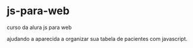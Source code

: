 # js-para-web
curso da alura js para web

ajudando a aparecida a organizar sua tabela de pacientes com javascript.
